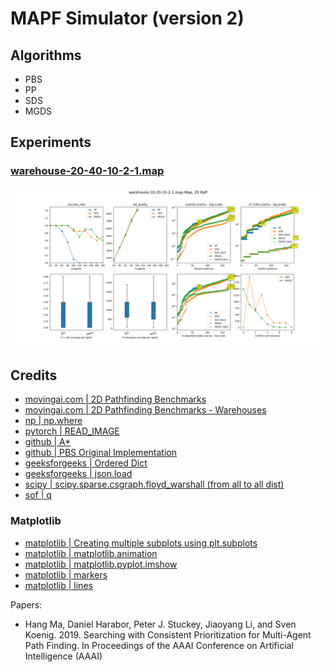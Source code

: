 # MAPF Simulator (version 2)

## Algorithms
- PBS
- PP
- SDS
- MGDS

## Experiments

### [warehouse-20-40-10-2-1.map](maps%2Fwarehouse-20-40-10-2-1.map)


![Figure_2.png](pics%2FFigure_2.png)

## Credits

- [movingai.com | 2D Pathfinding Benchmarks](https://movingai.com/benchmarks/grids.html)
- [movingai.com | 2D Pathfinding Benchmarks - Warehouses](https://movingai.com/benchmarks/mapf/index.html)
- [np | np.where](https://numpy.org/doc/stable/reference/generated/numpy.where.html)
- [pytorch | READ_IMAGE](https://pytorch.org/vision/stable/generated/torchvision.io.read_image.html#torchvision.io.read_image)
- [github | A*](https://github.com/Arseni1919/A_star_Implementation)
- [github | PBS Original Implementation](https://github.com/Jiaoyang-Li/PBS)
- [geeksforgeeks | Ordered Dict](https://www.geeksforgeeks.org/ordereddict-in-python/)
- [geeksforgeeks | json.load](https://www.geeksforgeeks.org/json-load-in-python/?ref=lbp)
- [scipy | scipy.sparse.csgraph.floyd_warshall (from all to all dist)](https://docs.scipy.org/doc/scipy/reference/generated/scipy.sparse.csgraph.floyd_warshall.html)
- [sof | q](https://stackoverflow.com/questions/55109716/c-argument-looks-like-a-single-numeric-rgb-or-rgba-sequence)

### Matplotlib

- [matplotlib | Creating multiple subplots using plt.subplots](https://matplotlib.org/3.5.0/gallery/subplots_axes_and_figures/subplots_demo.html)
- [matplotlib | matplotlib.animation](https://matplotlib.org/stable/api/animation_api.html#id2)
- [matplotlib | matplotlib.pyplot.imshow](https://matplotlib.org/stable/api/_as_gen/matplotlib.pyplot.imshow.html)
- [matplotlib | markers](https://matplotlib.org/stable/api/markers_api.html)
- [matplotlib | lines](https://matplotlib.org/stable/api/_as_gen/matplotlib.lines.Line2D.html#matplotlib.lines.Line2D.set_linestyle)

Papers:

- Hang Ma, Daniel Harabor, Peter J. Stuckey, Jiaoyang Li, and Sven Koenig. 2019. Searching with Consistent Prioritization for Multi-Agent Path Finding. In Proceedings of the AAAI Conference on Artificial Intelligence (AAAI)